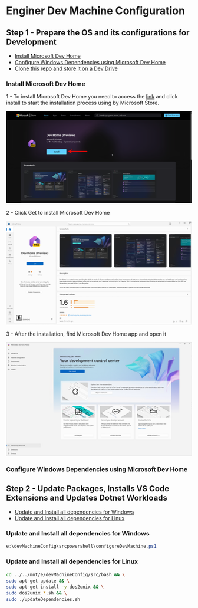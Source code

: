 # Enginer Dev Machine Configuration

## Step 1 - Prepare the OS and its configurations for Development

- [Install Microsoft Dev Home](#install-microsoft-dev-home)
- [Configure Windows Dependencies using Microsoft Dev Home](#configure-windows-dependencies-using-microsoft-dev-home)
- [Clone this repo and store it on a Dev Drive](https://learn.microsoft.com/en-us/windows/dev-home/setup#clone-a-repo-and-store-it-on-a-dev-drive)

### Install Microsoft Dev Home

1 - To install Microsoft Dev Home you need to access the [link](https://aka.ms/devhome) and click install to start the installation process using by Microsoft Store.

![alt text](images/devBoxInstall.png)

2 - Click Get to install Microsoft Dev Home

![alt text](images/devBoxMSStore.png)

3 - After the installation, find Microsoft Dev Home app and open it

![alt text](images/devHome.png)

### Configure Windows Dependencies using Microsoft Dev Home

## Step 2 - Update Packages, Installs VS Code Extensions and Updates Dotnet Workloads 

- [Update and Install all dependencies for Windows](#update-and-install-all-dependencies-for-windows)
- [Update and Install all dependencies for Linux](#update-and-install-all-dependencies-for-linux)

### Update and Install all dependencies for Windows
``` powershell
e:\devMachineConfig\srcpowershell\configureDevMachine.ps1
```

### Update and Install all dependencies for Linux
``` bash
cd ../../mnt/e/devMachineConfig/src/bash && \
sudo apt-get update && \
sudo apt-get install -y dos2unix && \
sudo dos2unix *.sh && \
sudo ./updateDependencies.sh
```
